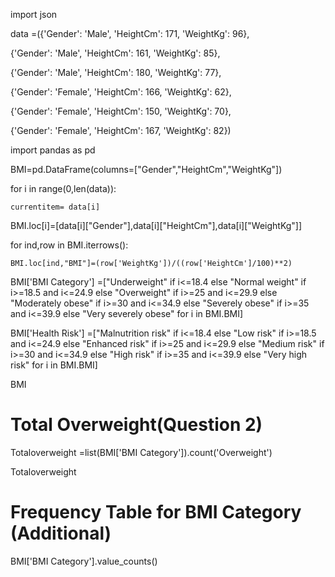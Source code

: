 import json

data =({'Gender': 'Male', 'HeightCm': 171, 'WeightKg': 96},

{'Gender': 'Male', 'HeightCm': 161, 'WeightKg': 85},

 {'Gender': 'Male', 'HeightCm': 180, 'WeightKg': 77},
 
 {'Gender': 'Female', 'HeightCm': 166, 'WeightKg': 62},
 
 {'Gender': 'Female', 'HeightCm': 150, 'WeightKg': 70},
 
 {'Gender': 'Female', 'HeightCm': 167, 'WeightKg': 82})
 
 
import pandas as pd

BMI=pd.DataFrame(columns=["Gender","HeightCm","WeightKg"])


for i in range(0,len(data)):

    currentitem= data[i]
    
 BMI.loc[i]=[data[i]["Gender"],data[i]["HeightCm"],data[i]["WeightKg"]]

    
for ind,row in BMI.iterrows():

    BMI.loc[ind,"BMI"]=(row['WeightKg'])/((row['HeightCm']/100)**2)
    
BMI['BMI Category'] =["Underweight" if i<=18.4 else "Normal weight" if i>=18.5 and i<=24.9 else "Overweight" if i>=25 and i<=29.9 else "Moderately obese" if i>=30 and i<=34.9 else "Severely obese" if i>=35 and i<=39.9 else "Very severely obese" for i in BMI.BMI]

BMI['Health Risk'] =["Malnutrition risk" if i<=18.4 else "Low risk" if i>=18.5 and i<=24.9 else "Enhanced risk" if i>=25 and i<=29.9 else "Medium risk" if i>=30 and i<=34.9 else "High risk" if i>=35 and i<=39.9 else "Very high risk" for i in BMI.BMI]

BMI

# Total Overweight(Question 2) #

Totaloverweight =list(BMI['BMI Category']).count('Overweight')

Totaloverweight 

# Frequency Table for BMI Category (Additional) #

BMI['BMI Category'].value_counts()
